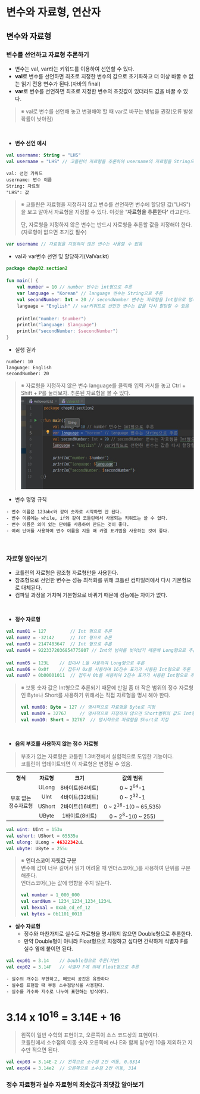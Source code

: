 변수와 자료형, 연산자
==
변수와 자료형
--
### 변수를 선언하고 자료형 추론하기
- 변수는 val, var라는 키워드를 이용하여 선언할 수 있다.
- **val**로 변수를 선언하면 최초로 지정한 변수의 값으로 초기화하고 더 이상 바꿀 수 없는 읽기 전용 변수가 된다.(자바의 final)
- **var**로 변수를 선언하면 최초로 지정한 변수의 초깃값이 있더라도 값을 바꿀 수 있다.
> ※ val로 변수를 선언해 놓고 변경해야 할 때 var로 바꾸는 방법을 권장(오류 발생 확률이 낮아짐)

<br>

- **변수 선언 예시**
```kotlin
val username: String = "LHS"
val username = "LHS" // 코틀린이 자료형을 추론하여 username의 자료형을 String으로 결정
```
    val: 선언 키워드
    username: 변수 이름
    String: 자료형
    "LHS": 값
> ※ 코틀린은 자료형을 지정하지 않고 변수를 선언하면 변수에 할당된 값("LHS")을 보고 알아서 자료형을 지정할 수 있다. 이것을 **'자료형을 추론한다'** 라고한다.
>
>단, 자료형을 지정하지 않은 변수는 반드시 자료형을 추론할 값을 지정해야 한다.(자료형이 없으면 초기값 필수)
```kotlin
var username // 자료형을 지정하지 않은 변수는 사용할 수 없음
```

- val과 var변수 선언 및 할당하기(ValVar.kt)
```kotlin
package chap02.section2

fun main() {
    val number = 10 // number 변수는 int형으로 추론
    var language = "Korean" // language 변수는 String으로 추론
    val secondNumber: Int = 20 // secondNumber 변수는 자료형을 Int형으로 명시적으로 지정
    language = "English" // var키워드로 선언한 변수는 값을 다시 할당할 수 있음

    println("number: $number")
    println("language: $language")
    println("secondNumber: $secondNumber")
}
```
- 실행 결과
```
number: 10
language: English
secondNumber: 20
```

> ※ 자료형을 지정하지 않은 변수 language를 클릭해 입력 커서를 놓고 Ctrl + Shift + P를 눌러보자. 추론된 자료형을 볼 수 있다.
> <img src="../img/Kotlin/2/CtrlShiftP.jpg">

- 변수 명명 규칙
```
- 변수 이름은 123abc와 같이 숫자로 시작하면 안 된다.
- 변수 이름에는 while, if와 같이 코틀린에서 사용되는 키워드는 쓸 수 없다.
- 변수 이름은 의미 있는 단어를 사용하여 만드는 것이 좋다.
- 여러 단어를 사용하여 변수 이름을 지을 때 카멜 표기법을 사용하는 것이 좋다.
```
<br>

### 자료형 알아보기
- 코틀린의 자료형은 참조형 자료형만을 사용한다.
- 참조형으로 선언한 변수는 성능 최적화를 위해 코틀린 컴파일러에서 다시 기본형으로 대체된다.
- 컴파일 과정을 거치며 기본형으로 바뀌기 때문에 성능에는 차이가 없다.

<br>

- **정수 자료형**
```kotlin
val num01 = 127         // Int 형으로 추론
val num02 = -32142      // Int 형으로 추론
val num03 = 2147483647  // Int 형으로 추론
val num04 = 9223372036854775807 // Int의 범위를 벗어났기 때문에 Long형으로 추론

val num05 = 123L    // 접미사 L을 사용하여 Long형으로 추론
val num06 = 0x0f    // 접두사 0x를 사용하여 16진수 표기가 사용된 Int형으로 추론
val num07 = 0b00001011  // 접두사 0b를 사용하여 2진수 표기가 사용된 Int형으로 추론
```
> ※ 보통 숫자 값은 Int형으로 추론되기 때문에 만일 좀 더 작은 범위의 정수 자료형인 Byte나 Short를 사용하기 위해서는 직접 자료형을 명시 해야 한다.
> ```kotlin
> val num08: Byte = 127 // 명시적으로 자료형을 Byte로 지정
> val num09 = 32767     // 명시적으로 지정하지 않으면 Short범위의 값도 Int형으로 추론
> val num10: Short = 32767  // 명시적으로 자료형을 Short로 지정
> ```
<br>

- **음의 부호를 사용하지 않는 정수 자료형**
> 부호가 없는 자료형은 코틀린 1.3버전에서 실험적으로 도입한 기능이다.   
> 코틀린이 업데이트되면 이 자료형은 변경될 수 있음.

<table>
    <tr align="center">
        <th>형식</th>
        <th>자료형</th>
        <th>크기</th>
        <th>값의 범위</th>
    </tr>
    <tr align="center">
        <td rowspan="4">부호 없는 <br>정수자료형</td>
        <td>ULong</td>
        <td>8바이트(64비트)</td>
        <td>0 ~ 2<sup>64</sup>-1</td>
    </tr>
    <tr align="center">
        <td>UInt</td>
        <td>4바이트(32비트)</td>
        <td>0 ~ 2<sup>32</sup>-1</td>
    </tr>
    <tr align="center">
        <td>UShort</td>
        <td>2바이트(16비트)</td>
        <td>0 ~ 2<sup>16</sup>-1(0 ~ 65,535)</td>
    </tr>
    <tr align="center">
        <td>UByte</td>
        <td>1바이트(8비트)</td>
        <td>0 ~ 2<sup>8</sup>-1(0 ~ 255)</td>
    </tr>
</table>

```kotlin
val uint: UInt = 153u
val ushort: UShort = 65535u
val ulong: ULong = 46322342uL
val ubyte: UByte = 255u
```

> ※ **언더스코어 자릿값 구분**   
> 변수에 값이 너무 길어서 읽기 어려울 때 언더스코어(\_)를 사용하여 단위를 구분 해준다.   
> 언더스코어(\_)는 값에 영향을 주지 않는다.   
> ```kotlin
> val number = 1_000_000
> val cardNum = 1234_1234_1234_1234L
> val hexVal = 0xab_cd_ef_12
> val bytes = 0b1101_0010
> ```

- **실수 자료형**   
  - 정수와 마찬가지로 실수도 자료형을 명시하지 않으면 Double형으로 추론한다.   
  - 만약 Double형이 아니라 Float형으로 지정하고 싶다면 간략하게 식별자 F를 실수 옆에 붙이면 된다.

```kotlin
val exp01 = 3.14    // Double형으로 추론(기본)
val exp02 = 3.14F   // 식별자 F에 의해 Float형으로 추론
```

    - 실수의 개수는 무한하고, 메모리 공간은 유한하다
    - 실수를 표현할 때 부동 소수점방식을 사용한다.
    - 실수를 가수와 지수로 나누어 표현하는 방식이다.

# 3.14 x 10<sup>16</sup> = 3.14E + 16
> 왼쪽이 일반 수학의 표현이고, 오른쪽이 소스 코드상의 표현이다.   
> 코틀린에서 소수점의 이동 숫자 오른쪽에 e나 E와 함께 밑수인 10을 제외하고 지수만 적으면 된다.

```kotlin
val exp03 = 3.14E-2 // 왼쪽으로 소수점 2칸 이동, 0.0314
val exp04 = 3.14e2  // 오른쪽으로 소수점 2칸 이동, 314
```

### 정수 자료형과 실수 자료형의 최솟값과 최댓값 알아보기
